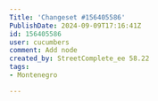 ```yaml
---
Title: 'Changeset #156405586'
PublishDate: 2024-09-09T17:16:41Z
id: 156405586
user: cucumbers
comment: Add node
created_by: StreetComplete_ee 58.22
tags:
- Montenegro

---
```


